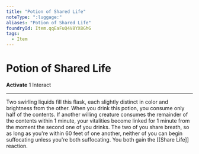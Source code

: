 ```yaml
---
title: "Potion of Shared Life"
noteType: ":luggage:"
aliases: "Potion of Shared Life"
foundryId: Item.qqEaFuQ4V8YX8GhG
tags:
  - Item
---
```


# Potion of Shared Life

**Activate** 1 Interact

* * *

Two swirling liquids fill this flask, each slightly distinct in color and brightness from the other. When you drink this potion, you consume only half of the contents. If another willing creature consumes the remainder of the contents within 1 minute, your vitalities become linked for 1 minute from the moment the second one of you drinks. The two of you share breath, so as long as you're within 60 feet of one another, neither of you can begin suffocating unless you're both suffocating. You both gain the [[Share Life]] reaction.
